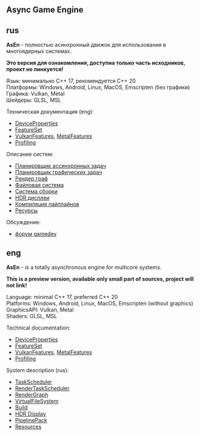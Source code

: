 ## Async Game Engine

## rus

__AsEn__ - полностью асинхронный движок для использования в многоядерных системах.

**Это версия для ознакомления, доступна только часть исходников, проект не линкуется!**

Язык: минимально C++ 17, рекомендуется C++ 20<br/>
Платформы: Windows, Android, Linux, MacOS, Emscripten (без графики)<br/>
Графика: Vulkan, Metal<br/>
Шейдеры: GLSL, MSL<br/>

Техническая документация (eng):
 * [DeviceProperties](engine/docs/en/DeviceProperties.md)
 * [FeatureSet](engine/docs/en/FeatureSet.md)
 * [VulkanFeatures](engine/docs/en/VulkanFeatures.md), [MetalFeatures](engine/docs/en/MetalFeatures.md)
 * [Profiling](engine/docs/en/Profiling.md)

Описание систем:
 * [Планировщик ассинхронных задач](engine/docs/ru/TaskScheduler.md)
 * [Планировщик графических задач](engine/docs/ru/RenderTaskScheduler.md)
 * [Рендер граф](engine/docs/ru/RenderGraph.md)
 * [Файловая система](engine/docs/ru/VirtualFileSystem.md)
 * [Система сборки](engine/docs/ru/Build.md)
 * [HDR дисплеи](engine/docs/ru/HDR_Display.md)
 * [Компиляция пайплайнов](engine/docs/ru/PipelinePack.md)
 * [Ресурсы](engine/docs/ru/Resources.md)

Обсуждение:
 * [форум gamedev](https://gamedev.ru/flame/forum/?id=277212) 


## eng

__AsEn__ - is a totally asynchronous engine for multicore systems.

**This is a preview version, available only small part of sources, project will not link!**

Language: minimal C++ 17, preferred C++ 20<br/>
Platforms: Windows, Android, Linux, MacOS, Emscripten (without graphics)<br/>
GraphicsAPI: Vulkan, Metal<br/>
Shaders: GLSL, MSL<br/>

Technical documentation:
 * [DeviceProperties](engine/docs/en/DeviceProperties.md)
 * [FeatureSet](engine/docs/en/FeatureSet.md)
 * [VulkanFeatures](engine/docs/en/VulkanFeatures.md), [MetalFeatures](engine/docs/en/MetalFeatures.md)
 * [Profiling](engine/docs/en/Profiling.md)

System description (rus):
 * [TaskScheduler](engine/docs/ru/TaskScheduler.md)
 * [RenderTaskScheduler](engine/docs/ru/RenderTaskScheduler.md)
 * [RenderGraph](engine/docs/ru/RenderGraph.md)
 * [VirtualFileSystem](engine/docs/ru/VirtualFileSystem.md)
 * [Build](engine/docs/ru/Build.md)
 * [HDR Display](engine/docs/ru/HDR_Display.md)
 * [PipelinePack](engine/docs/ru/PipelinePack.md)
 * [Resources](engine/docs/ru/Resources.md)

